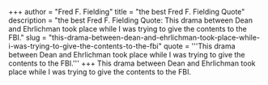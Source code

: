 +++
author = "Fred F. Fielding"
title = "the best Fred F. Fielding Quote"
description = "the best Fred F. Fielding Quote: This drama between Dean and Ehrlichman took place while I was trying to give the contents to the FBI."
slug = "this-drama-between-dean-and-ehrlichman-took-place-while-i-was-trying-to-give-the-contents-to-the-fbi"
quote = '''This drama between Dean and Ehrlichman took place while I was trying to give the contents to the FBI.'''
+++
This drama between Dean and Ehrlichman took place while I was trying to give the contents to the FBI.
